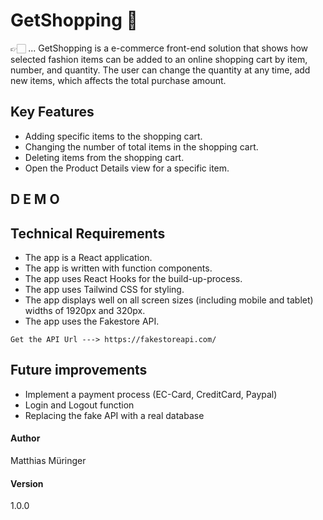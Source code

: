 # GetShopping 🚀

👉🏻 ... 
GetShopping is a e-commerce front-end solution that shows how selected fashion items can be added to an online shopping cart by item, number, and quantity. The user can change the quantity at any time, add new items, which affects the total purchase amount.

## Key Features

- Adding specific items to the shopping cart.
- Changing the number of total items in the shopping cart.
- Deleting items from the shopping cart.
- Open the Product Details view for a specific item.

## D E M O

## Technical Requirements

- The app is a React application.
- The app is written with function components.
- The app uses React Hooks for the build-up-process.
- The app uses Tailwind CSS for styling.
- The app displays well on all screen sizes (including mobile and tablet) widths of 1920px and 320px.
- The app uses the Fakestore API.

``` 
Get the API Url ---> https://fakestoreapi.com/
```



## Future improvements
* Implement a payment process (EC-Card, CreditCard, Paypal)
* Login and Logout function
* Replacing the fake API with a real database



#### Author

Matthias Müringer


#### Version

1.0.0

